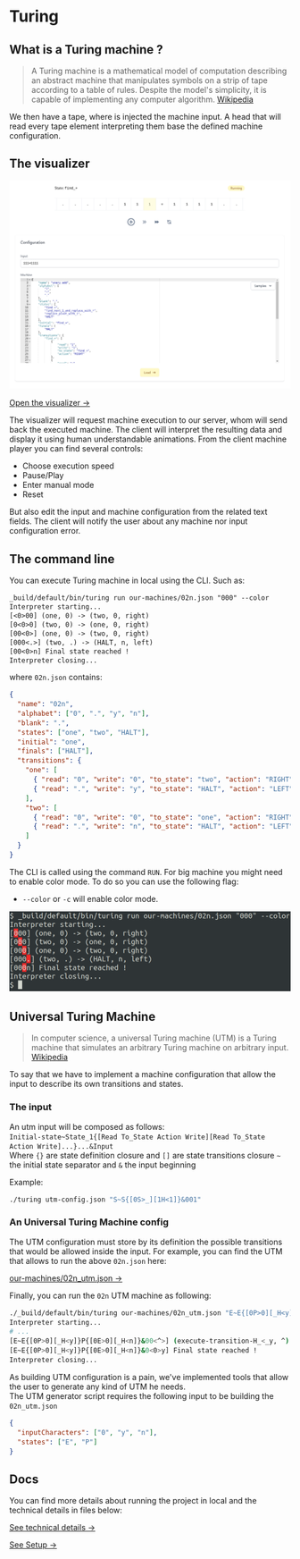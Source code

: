 # Turing

## What is a Turing machine ?

> A Turing machine is a mathematical model of computation describing an abstract machine that manipulates symbols on a strip of tape according to a table of rules. Despite the model's simplicity, it is capable of implementing any computer algorithm. [Wikipedia](https://en.wikipedia.org/wiki/Turing_machine)

We then have a tape, where is injected the machine input.
A head that will read every tape element interpreting them base the defined machine configuration.

## The visualizer

![Visualizer screenshot](docs/visualizer-screenshot.png)

[Open the visualizer →](https://turing.adonisenprovence.com/)

The visualizer will request machine execution to our server, whom will send back the executed machine.
The client will interpret the resulting data and display it using human understandable animations.
From the client machine player you can find several controls:

- Choose execution speed
- Pause/Play
- Enter manual mode
- Reset

But also edit the input and machine configuration from the related text fields.
The client will notify the user about any machine nor input configuration error.

## The command line

You can execute Turing machine in local using the CLI.
Such as:

```
_build/default/bin/turing run our-machines/02n.json "000" --color
Interpreter starting...
[<0>00] (one, 0) -> (two, 0, right)
[0<0>0] (two, 0) -> (one, 0, right)
[00<0>] (one, 0) -> (two, 0, right)
[000<.>] (two, .) -> (HALT, n, left)
[00<0>n] Final state reached !
Interpreter closing...
```

where `02n.json` contains:

```json
{
  "name": "02n",
  "alphabet": ["0", ".", "y", "n"],
  "blank": ".",
  "states": ["one", "two", "HALT"],
  "initial": "one",
  "finals": ["HALT"],
  "transitions": {
    "one": [
      { "read": "0", "write": "0", "to_state": "two", "action": "RIGHT" },
      { "read": ".", "write": "y", "to_state": "HALT", "action": "LEFT" }
    ],
    "two": [
      { "read": "0", "write": "0", "to_state": "one", "action": "RIGHT" },
      { "read": ".", "write": "n", "to_state": "HALT", "action": "LEFT" }
    ]
  }
}
```

The CLI is called using the command `RUN`.
For big machine you might need to enable color mode.
To do so you can use the following flag:

- `--color` or `-c` will enable color mode.

![Turing machine execution with color flag enabled ](docs/execute-machine-with-color.png)

## Universal Turing Machine

> In computer science, a universal Turing machine (UTM) is a Turing machine that simulates an arbitrary Turing machine on arbitrary input.
> [Wikipedia](https://en.wikipedia.org/wiki/Universal_Turing_machine)

To say that we have to implement a machine configuration that allow the input to describe its own transitions and states.

### The input

An utm input will be composed as follows:  
`Initial-state~State_1{[Read To_State Action Write][Read To_State Action Write]...}...&Input`  
Where `{}` are state definition closure and `[]` are state transitions closure
`~` the initial state separator and `&` the input beginning

Example:

```bash
./turing utm-config.json "S~S{[0S>_][1H<1]}&001"
```

### An Universal Turing Machine config

The UTM configuration must store by its definition the possible transitions that would be allowed inside the input.
For example, you can find the UTM that allows to run the above `02n.json` here:

[our-machines/02n_utm.json →](/our-machines/02n_utm.json)

Finally, you can run the `02n` UTM machine as following:

```bash
./_build/default/bin/turing our-machines/02n_utm.json "E~E{[0P>0][_H<y]}P{[0E>0][_H<n]}&00"
Interpreter starting...
# ...
[E~E{[0P>0][_H<y]}P{[0E>0][_H<n]}&00<^>] (execute-transition-H_<_y, ^) -> (HALT, y, left)
[E~E{[0P>0][_H<y]}P{[0E>0][_H<n]}&0<0>y] Final state reached !
Interpreter closing...
```

As building UTM configuration is a pain, we've implemented tools that allow the user to generate any kind of UTM he needs.  
The UTM generator script requires the following input to be building the `02n_utm.json`

```json
{
  "inputCharacters": ["0", "y", "n"],
  "states": ["E", "P"]
}
```

## Docs

You can find more details about running the project in local and the technical details in files below:

[See technical details →](docs/technical.md)

[See Setup →](docs/setup.md)
